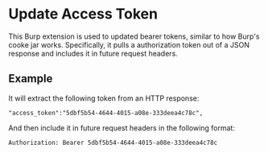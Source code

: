 # Update Access Token
This Burp extension is used to updated bearer tokens, similar to how Burp's cooke jar works. Specifically, it pulls a authorization token out of a JSON response and includes it in future request headers.

## Example
It will extract the following token from an HTTP response:
```
"access_token":"5dbf5b54-4644-4015-a08e-333deea4c78c",
```

And then include it in future request headers in the following format:
```
Authorization: Bearer 5dbf5b54-4644-4015-a08e-333deea4c78c
```

